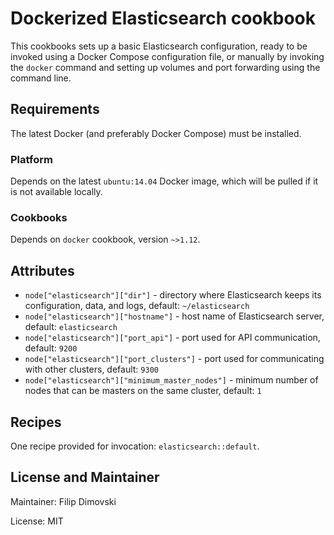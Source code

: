 # Dockerized Elasticsearch cookbook

This cookbooks sets up a basic Elasticsearch configuration, ready to be
invoked using a Docker Compose configuration file, or manually by
invoking the `docker` command and setting up volumes and port forwarding
using the command line.


## Requirements

The latest Docker (and preferably Docker Compose) must be installed.


### Platform

Depends on the latest `ubuntu:14.04` Docker image, which will be pulled
if it is not available locally.


### Cookbooks

Depends on `docker` cookbook, version `~>1.12`.

## Attributes

- `node["elasticsearch"]["dir"]` - directory where Elasticsearch keeps
  its configuration, data, and logs, default: `~/elasticsearch`
- `node["elasticsearch"]["hostname"]` - host name of Elasticsearch
  server, default: `elasticsearch`
- `node["elasticsearch"]["port_api"]` - port used for API communication,
  default: `9200`
- `node["elasticsearch"]["port_clusters"]` - port used for communicating
  with other clusters, default: `9300`
- `node["elasticsearch"]["minimum_master_nodes"]` - minimum number of
  nodes that can be masters on the same cluster, default: `1`


## Recipes

One recipe provided for invocation: `elasticsearch::default`.


## License and Maintainer

Maintainer: Filip Dimovski <rexich at riseup dot net>

License: MIT
